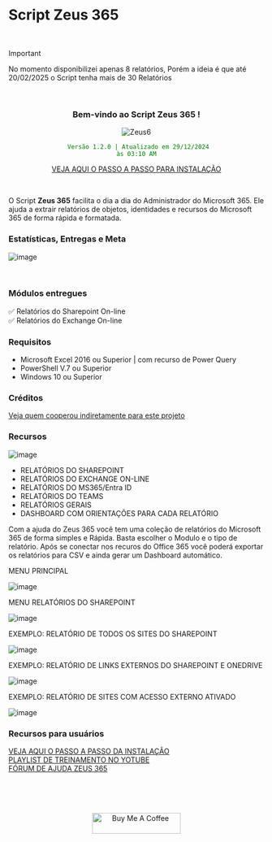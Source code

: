 
# Script Zeus 365

<br>

> [!IMPORTANT]
> No momento disponibilizei apenas 8 relatórios, Porém a ideia é que até 20/02/2025 o Script tenha mais de 30 Relatórios
<br>

<div align="center">

### Bem-vindo ao Script Zeus 365 ! <br>
  
![Zeus6](https://github.com/user-attachments/assets/25c417dc-6545-4691-baaa-b46f2054c9e0)

<code style="color : green"> Versão 1.2.0 | Atualizado em 29/12/2024 às 03:10 AM</code>

[VEJA AQUI O PASSO A PASSO PARA INSTALAÇÃO](https://github.com/Wanderson304/Script-Zeus-365/wiki/Instala%C3%A7%C3%A3o) <br>

</div>

<br>

O Script **Zeus 365** facilita o dia a dia do Administrador do Microsoft 365. Ele ajuda a extrair relatórios de objetos, identidades e recursos do Microsoft 365 de forma rápida e formatada.
<br>

### Estatísticas, Entregas e Meta

![image](https://github.com/user-attachments/assets/8d41f030-d5dc-4655-b43f-9f94824bdb9a)

<br>

### Módulos entregues

:white_check_mark: Relatórios do Sharepoint On-line <br>
:white_check_mark: Relatórios do Exchange On-line

### Requisitos

- Microsoft Excel 2016 ou Superior | com recurso de Power Query
- PowerShell V.7 ou Superior
- Windows 10 ou Superior

### Créditos

[Veja quem cooperou indiretamente para este projeto](https://github.com/Wanderson304/Script-Zeus-365/wiki/Cr%C3%A9ditos)

### Recursos

![image](https://github.com/user-attachments/assets/b31a72e5-43d5-4347-bd35-800850d9f8a1)
<br>

- RELATÓRIOS DO SHAREPOINT            
- RELATÓRIOS DO EXCHANGE ON-LINE   
- RELATÓRIOS DO MS365/Entra ID     
- RELATÓRIOS DO TEAMS             
- RELATÓRIOS GERAIS
- DASHBOARD COM ORIENTAÇÕES PARA CADA RELATÓRIO

Com a ajuda do Zeus 365 você tem uma coleção de relatórios do Microsoft 365 de forma simples e Rápida.
Basta escolher o Modulo e o tipo de relatório. Após se conectar nos recuros do Office 365 você poderá exportar os relatórios para CSV e ainda gerar um Dashboard automático.
<br>

MENU PRINCIPAL
<br>

![image](https://github.com/user-attachments/assets/9e11d33a-5b93-4738-8053-4c463fb7e399)
<br>

MENU RELATÓRIOS DO SHAREPOINT
<br>

![image](https://github.com/user-attachments/assets/4d6cf0f3-16d6-4d10-8e20-716ad7ba6278)
<br>

EXEMPLO: RELATÓRIO DE TODOS OS SITES DO SHAREPOINT

![image](https://github.com/user-attachments/assets/f63db84a-e6f8-40d7-9029-d33b5e2264be)
<br>

EXEMPLO: RELATÓRIO DE LINKS EXTERNOS DO SHAREPOINT E ONEDRIVE

![image](https://github.com/user-attachments/assets/ede7d4b0-fe61-4b52-8c7d-8a81d34fb3ac)
<br>

EXEMPLO: RELATÓRIO DE SITES COM ACESSO EXTERNO ATIVADO

![image](https://github.com/user-attachments/assets/c6e1572d-d3c2-4612-86de-34e7e6729c6a)
<br>

### Recursos para usuários

[VEJA AQUI O PASSO A PASSO DA INSTALAÇÃO](https://github.com/Wanderson304/Script-Zeus-365/wiki/Instala%C3%A7%C3%A3o) <br>
[PLAYLIST DE TREINAMENTO NO YOTUBE](https://www.youtube.com/watch?v=H29OyZECxWw&list=PL6X1uOqoBPc0Um6L5r65NFr4sQ2YkvoNH&index=3) <br>
[FÓRUM DE AJUDA ZEUS 365](https://github.com/Wanderson304/Script-Zeus-365/issues) <br>

<br>
  <br>
      <br>

<div align="center">

<a href="https://github.com/Wanderson304/Script-Zeus-365/wiki/Caf%C3%A9" target="_blank"><img src="https://cdn.buymeacoffee.com/buttons/default-orange.png" alt="Buy Me A Coffee" height="41" width="174"></a>

<div>
